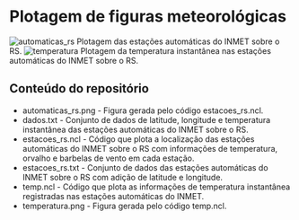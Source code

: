 # Plotagem de figuras meteorológicas
![automaticas_rs](https://user-images.githubusercontent.com/80546143/158456429-4fcdea4a-6f0a-423c-80b6-5c60a1643a45.png)
Plotagem das estações automáticas do INMET sobre o RS.
![temperatura](https://user-images.githubusercontent.com/80546143/158456731-ddbbd802-7a52-43f1-ab28-d9341b69b2e8.png)
Plotagem da temperatura instantânea nas estações automáticas do INMET sobre o RS.
## Conteúdo do repositório
+ automaticas_rs.png - Figura gerada pelo código estacoes_rs.ncl.
+ dados.txt - Conjunto de dados de latitude, longitude e temperatura instantânea das estações automáticas do INMET sobre o RS. 
+ estacoes_rs.ncl - Código que plota a localização das estações automáticas do INMET sobre o RS com informações de temperatura, orvalho e barbelas de vento em cada estação.
+ estacoes_rs.txt - Conjunto de dados das estações automáticas do INMET sobre o RS com adição de latitude e longitude.
+ temp.ncl - Código que plota as informações de temperatura instantânea registradas nas estações automáticas do INMET.
+ temperatura.png - Figura gerada pelo código temp.ncl. 
